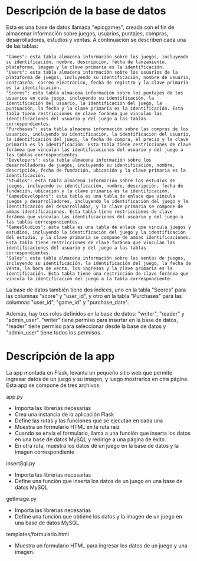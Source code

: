 Descripción de la base de datos
===============================
Esta es una base de datos llamada "epicgames", creada con el fin de almacenar información sobre juegos, usuarios, puntajes, compras, desarrolladores, estudios y ventas. A continuación se describen cada una de las tablas:

    "Games": esta tabla almacena información sobre los juegos, incluyendo su identificación, nombre, descripción, fecha de lanzamiento, plataforma, imagen y la clave primaria es la identificación.
    "Users": esta tabla almacena información sobre los usuarios de la plataforma de juegos, incluyendo su identificación, nombre de usuario, contraseña, correo electrónico, fecha de registro y la clave primaria es la identificación.
    "Scores": esta tabla almacena información sobre los puntajes de los usuarios en cada juego, incluyendo su identificación, la identificación del usuario, la identificación del juego, la puntuación, la fecha y la clave primaria es la identificación. Esta tabla tiene restricciones de clave foránea que vinculan las identificaciones del usuario y del juego a las tablas correspondientes.
    "Purchases": esta tabla almacena información sobre las compras de los usuarios, incluyendo su identificación, la identificación del usuario, la identificación del juego, la fecha de compra, el precio y la clave primaria es la identificación. Esta tabla tiene restricciones de clave foránea que vinculan las identificaciones del usuario y del juego a las tablas correspondientes.
    "Developers": esta tabla almacena información sobre los desarrolladores de juegos, incluyendo su identificación, nombre, descripción, fecha de fundación, ubicación y la clave primaria es la identificación.
    "Studios": esta tabla almacena información sobre los estudios de juegos, incluyendo su identificación, nombre, descripción, fecha de fundación, ubicación y la clave primaria es la identificación.
    "GamesDevelopers": esta tabla es una tabla de enlace que vincula juegos y desarrolladores, incluyendo la identificación del juego y la identificación del desarrollador, y la clave primaria se compone de ambas identificaciones. Esta tabla tiene restricciones de clave foránea que vinculan las identificaciones del usuario y del juego a las tablas correspondientes.
    "GamesStudios": esta tabla es una tabla de enlace que vincula juegos y estudios, incluyendo la identificación del juego y la identificación del estudio, y la clave primaria se compone de ambas identificaciones. Esta tabla tiene restricciones de clave foránea que vinculan las identificaciones del usuario y del juego a las tablas correspondientes.
    "Sales": esta tabla almacena información sobre las ventas de juegos, incluyendo su identificación, la identificación del juego, la fecha de venta, la hora de venta, los ingresos y la clave primaria es la identificación. Esta tabla tiene una restricción de clave foránea que vincula la identificación del juego a la tabla correspondiente.

La base de datos también tiene dos índices, uno en la tabla "Scores" para las columnas "score" y "user_id", y otro en la tabla "Purchases" para las columnas "user_id", "game_id" y "purchase_date".

Además, hay tres roles definidos en la base de datos: "writer", "reader" y "admin_user". "writer" tiene permiso para insertar en la base de datos, "reader" tiene permiso para seleccionar desde la base de datos y "admin_user" tiene todos los permisos.

Descripción de la app
==========================
La app montada en Flask, levanta un pequeño sitio web que permite ingresar datos de un juego y su imagen, y luego mostrarlos en otra página. Esta app se compone de tres archivos:

app.py

- Importa las librerías necesarias
- Crea una instancia de la aplicación Flask
- Define las rutas y las funciones que se ejecutan en cada una
- Muestra un formulario HTML en la ruta raíz
- Cuando se envía el formulario, llama a una función que inserta los datos en una base de datos MySQL y redirige a una página de éxito
- En otra ruta, muestra los datos de un juego en la base de datos y la imagen correspondiente

insertSql.py

- Importa las librerías necesarias 
- Define una función que inserta los datos de un juego en una base de datos MySQL

getImage.py

- Importa las librerías necesarias
- Define una función que obtiene los datos y la imagen de un juego en una base de datos MySQL

templates/formulario.html

- Muestra un formulario HTML para ingresar los datos de un juego y una imagen.